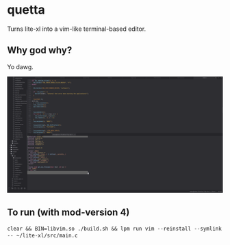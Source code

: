 # quetta

Turns lite-xl into a vim-like terminal-based editor.

## Why god why?

Yo dawg.

![image](yodawg.png)

## To run (with mod-version 4)

```
clear && BIN=libvim.so ./build.sh && lpm run vim --reinstall --symlink -- ~/lite-xl/src/main.c
```
